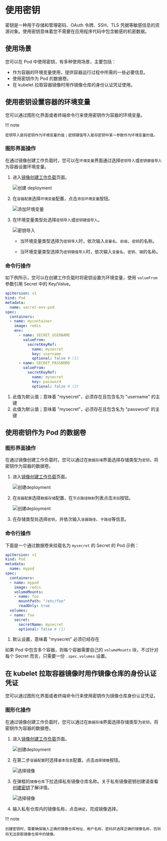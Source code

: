 # 使用密钥

密钥是一种用于存储和管理密码、OAuth 令牌、SSH、TLS 凭据等敏感信息的资源对象。使用密钥意味着您不需要在应用程序代码中包含敏感的机密数据。

## 使用场景

您可以在 Pod 中使用密钥，有多种使用场景，主要包括：

- 作为容器的环境变量使用，提供容器运行过程中所需的一些必要信息。
- 使用密钥作为 Pod 的数据卷。
- 在 kubelet 拉取容器镜像时用作镜像仓库的身份认证凭证使用。

## 使用密钥设置容器的环境变量

您可以通过图形化界面或者终端命令行来使用密钥作为容器的环境变量。

!!! note

    密钥导入是将密钥作为环境变量的值；密钥键值导入是将密钥中某一参数作为环境变量的值。

### 图形界面操作

在通过镜像创建工作负载时，您可以在`环境变量`界面通过选择`密钥导入`或`密钥键值导入`为容器设置环境变量。

1. 进入[镜像创建工作负载](../workloads/create-deployment.md)页面。

    ![创建 deployment](https://docs.daocloud.io/daocloud-docs-images/docs/kpanda/images/secret05.png)

2. 在`容器配置`选择`环境变量`配置，点击`添加环境变量`按钮。

    ![添加环境变量](https://docs.daocloud.io/daocloud-docs-images/docs/kpanda/images/secret06.png)

3. 在环境变量类型处选择`密钥导入`或`密钥键值导入`。

    ![密钥导入](https://docs.daocloud.io/daocloud-docs-images/docs/kpanda/images/secret07.png)

    - 当环境变量类型选择为`密钥导入`时，依次输入`变量名`、`前缀`、`密钥`的名称。

    - 当环境变量类型选择为`密钥键值导入`时，依次输入`变量名`、`密钥`、`键`的名称。

### 命令行操作

如下例所示，您可以在创建工作负载时将密钥设置为环境变量，使用 `valueFrom` 参数引用 Secret 中的 Key/Value。

```yaml
apiVersion: v1
kind: Pod
metadata:
  name: secret-env-pod
spec:
  containers:
  - name: mycontainer
    image: redis
    env:
      - name: SECRET_USERNAME
        valueFrom:
          secretKeyRef:
            name: mysecret
            key: username
            optional: false # (1)
      - name: SECRET_PASSWORD
        valueFrom:
          secretKeyRef:
            name: mysecret
            key: password
            optional: false # (2)

```

1. 此值为默认值；意味着 "mysecret"，必须存在且包含名为 "username" 的主键
2. 此值为默认值；意味着 "mysecret"，必须存在且包含名为 "password" 的主键

## 使用密钥作为 Pod 的数据卷

### 图形界面操作

在通过镜像创建工作负载时，您可以通过在`数据存储`界面选择存储类型为`密钥`，将密钥作为容器的数据卷。

1. 进入[镜像创建工作负载](../workloads/create-deployment.md)页面。

    ![创建deployment](https://docs.daocloud.io/daocloud-docs-images/docs/kpanda/images/secret05.png)

2. 在`容器配置`选择`数据存储`配置，在`节点路径映射`列表点击`添加`按钮。

    ![创建deployment](https://docs.daocloud.io/daocloud-docs-images/docs/kpanda/images/secret08.png)

3. 在存储类型处选择`密钥`，并依次输入`容器路径`、`子路径`等信息。

### 命令行操作

下面是一个通过数据卷来挂载名为 `mysecret` 的 Secret 的 Pod 示例：

```yaml
apiVersion: v1
kind: Pod
metadata:
  name: mypod
spec:
  containers:
  - name: mypod
    image: redis
    volumeMounts:
    - name: foo
      mountPath: "/etc/foo"
      readOnly: true
  volumes:
  - name: foo
    secret:
      secretName: mysecret
      optional: false # (1)
```

1. 默认设置，意味着 "mysecret" 必须已经存在

如果 Pod 中包含多个容器，则每个容器需要自己的 `volumeMounts` 块，不过针对每个 Secret 而言，只需要一份 `.spec.volumes` 设置。

## 在 kubelet 拉取容器镜像时用作镜像仓库的身份认证凭证

您可以通过图形化界面或者终端命令行来使用密钥作为镜像仓库身份认证凭证。

### 图形化操作

在通过镜像创建工作负载时，您可以通过在`数据存储`界面选择存储类型为`密钥`，将密钥作为容器的数据卷。

1. 进入[镜像创建工作负载](../workloads/create-deployment.md)页面。

    ![创建deployment](https://docs.daocloud.io/daocloud-docs-images/docs/kpanda/images/secret05.png)

2. 在第二步`容器配置`时选择`基本信息`配置，点击`选择镜像`按钮。

    ![选择镜像](https://docs.daocloud.io/daocloud-docs-images/docs/kpanda/images/secret09.png)

3. 在弹框的`镜像仓库`下拉选择私有镜像仓库名称。关于私有镜像密钥创建请查看[创建密钥](create-secret.md)了解详情。

    ![选择镜像](https://docs.daocloud.io/daocloud-docs-images/docs/kpanda/images/secret10.png)

4. 输入私有仓库内的镜像名称，点击`确定`，完成镜像选择。

!!! note

    创建密钥时，需要确保输入正确的镜像仓库地址、用户名称、密码并选择正确的镜像名称，否则将无法获取镜像仓库中的镜像。

